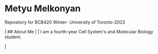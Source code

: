 # Metyu Melkonyan
Repository for BCB420 Winter- University of Toronto-2023

| ## About Me |
| I am a fourth-year Cell System's and Molecular Biology student. 

|
